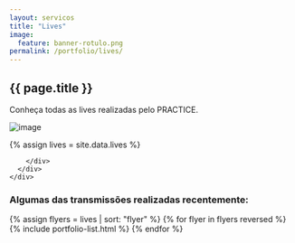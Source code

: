 ```yaml
---
layout: servicos
title: "Lives"
image:
  feature: banner-rotulo.png
permalink: /portfolio/lives/
---
```


<section class="fdb-block">
  <div class="container">
    <div class="row align-items-center pt-2">
      <div class="col-12 col-md-8 col-lg-7">
        <h2>{{ page.title }}</h2>
        <p class="lead">Conheça todas as lives realizadas pelo PRACTICE.</p>
      </div>
      <div class="col-8 col-md-4 m-auto m-md-0 ml-md-auto pt-5">
        <p><img alt="image" class="img-fluid" src="/images/illustrations/undraw_Portfolio_update_re_jqnp.svg"></p>
      </div>
    </div>
  </div>
</section>


{% assign lives = site.data.lives %}

<section>
  <div class="container pb-5">
    <div class="row justify-content-center">
      <div class="col-12">
        <div class="tiles">

        </div>
      </div>
    </div>
  </div>
</section>

<section>
  <div class="card breath-top">
    <div class="card-header">
      <h3>Algumas das transmissões realizadas recentemente:</h3>
    </div>
    <div class="card-body">
      <div class="row">
        <div class="col-12 text-left">
          {% assign flyers = lives | sort: "flyer" %}
          {% for flyer in flyers reversed %}
            {% include portfolio-list.html %}
          {% endfor %}
        </div>
      </div>
    </div>
  </div>
</section>